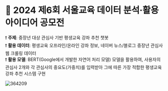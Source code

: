 # 📖 2024 제6회 서울교육 데이터 분석·활용 아이디어 공모전
❗ <b>주제</b>: 중장년 대상 관심사 기반 평생교육 강좌 추천 챗봇<br/>
❗ <b>활용 데이터</b>: 평생교육 오프라인/온라인 강좌 정보, 네이버 뉴스/블로그 중장년 관심사 웹 크롤링 데이터<br/>
❗ <b>활용 모델</b>: BERT(Google에서 개발한 자연어 처리 모델) 모델을 활용하여, 사용자의 관심사 2개와 각 관심사의 중요도(가중치)를 입력받아 그에 따른 가장 적합한 평생교육 강좌 추천 시스템 구현<br/>

![364209](https://github.com/user-attachments/assets/85b49cf1-b3e9-4212-bf34-6badda454c11)
